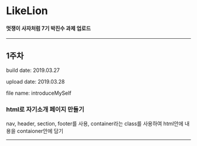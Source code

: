 # LikeLion

#### 멋쟁이 사자처럼 7기 박진수 과제 업로드

________________________________________________________________
## 1주차
build date: 2019.03.27

upload date: 2019.03.28

file name: introduceMySelf



### html로 자기소개 페이지 만들기

nav, header, section, footer를 사용,
container라는 class를 사용하여 html안에 내용을 contaioner안에 담기
________________________________________________________________
